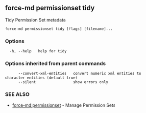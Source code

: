 ## force-md permissionset tidy

Tidy Permission Set metadata

```
force-md permissionset tidy [flags] [filename]...
```

### Options

```
  -h, --help   help for tidy
```

### Options inherited from parent commands

```
      --convert-xml-entities   convert numeric xml entities to character entities (default true)
      --silent                 show errors only
```

### SEE ALSO

* [force-md permissionset](force-md_permissionset.md)	 - Manage Permission Sets

